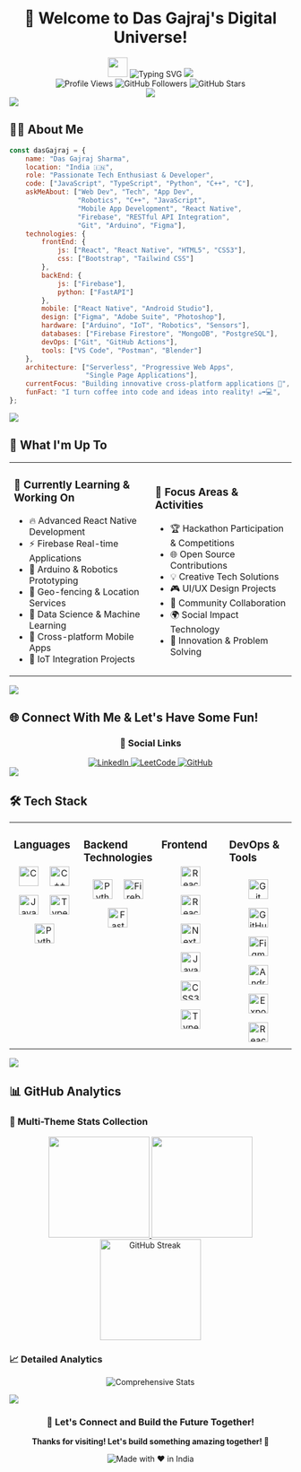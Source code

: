 <div align="center">
  
# 🚀 Welcome to Das Gajraj's Digital Universe! 
<img src="https://media.giphy.com/media/hvRJCLFzcasrR4ia7z/giphy.gif" width="35">

<img src="https://readme-typing-svg.herokuapp.com?font=Fira+Code&pause=1000&color=1a73e8&center=true&vCenter=true&width=500&lines=Full+Stack+Developer+%F0%9F%92%BB;React+Native+Enthusiast+%F0%9F%93%B1;IoT+%26+Robotics+Explorer+%F0%9F%A4%96;Open+Source+Contributor+%F0%9F%8C%90;Hackathon+Champion+%F0%9F%8F%86;Coffee+to+Code+Converter+%E2%98%95;Problem+Solver+%F0%9F%A7%A9;Tech+Innovator+%F0%9F%9A%80" alt="Typing SVG" />

<img src="https://capsule-render.vercel.app/api?type=waving&color=gradient&customColorList=6,11,20&height=100&section=header"/>

<div align="center">
  <img src="https://komarev.com/ghpvc/?username=dasgajraj&style=for-the-badge&color=4285f4" alt="Profile Views">
  <img src="https://img.shields.io/github/followers/dasgajraj?label=Followers&style=for-the-badge&color=1a73e8" alt="GitHub Followers">
  <img src="https://img.shields.io/github/stars/dasgajraj?label=Stars&style=for-the-badge&color=fbbc04" alt="GitHub Stars">
</div>

<img src="https://capsule-render.vercel.app/api?type=rect&color=gradient&customColorList=6,11,20&height=2&section=header"/>

</div>

<img src="https://capsule-render.vercel.app/api?type=rect&color=gradient&customColorList=6,11,20&height=2&section=header"/>

## 🧑‍💻 About Me

```javascript
const dasGajraj = {
    name: "Das Gajraj Sharma",
    location: "India 🇮🇳",
    role: "Passionate Tech Enthusiast & Developer",
    code: ["JavaScript", "TypeScript", "Python", "C++", "C"],
    askMeAbout: ["Web Dev", "Tech", "App Dev",
                 "Robotics", "C++", "JavaScript",
                 "Mobile App Development", "React Native",
                 "Firebase", "RESTful API Integration",
                 "Git", "Arduino", "Figma"],
    technologies: {
        frontEnd: {
            js: ["React", "React Native", "HTML5", "CSS3"],
            css: ["Bootstrap", "Tailwind CSS"]
        },
        backEnd: {
            js: ["Firebase"],
            python: ["FastAPI"]
        },
        mobile: ["React Native", "Android Studio"],
        design: ["Figma", "Adobe Suite", "Photoshop"],
        hardware: ["Arduino", "IoT", "Robotics", "Sensors"],
        databases: ["Firebase Firestore", "MongoDB", "PostgreSQL"],
        devOps: ["Git", "GitHub Actions"],
        tools: ["VS Code", "Postman", "Blender"]
    },
    architecture: ["Serverless", "Progressive Web Apps",
                   "Single Page Applications"],
    currentFocus: "Building innovative cross-platform applications 🚀",
    funFact: "I turn coffee into code and ideas into reality! ☕➡️💻",
};
```

<img src="https://capsule-render.vercel.app/api?type=rect&color=gradient&customColorList=6,11,20&height=2&section=header"/>

## 🎯 What I'm Up To

<table>
<tr>
<td width="50%">

### 🌱 Currently Learning & Working On
- 🔥 Advanced React Native Development
- ⚡ Firebase Real-time Applications  
- 🤖 Arduino & Robotics Prototyping
- 📍 Geo-fencing & Location Services
- 🧠 Data Science & Machine Learning
- 📱 Cross-platform Mobile Apps
- 🔗 IoT Integration Projects

</td>
<td width="50%">

### 🎯 Focus Areas & Activities
- 🏆 Hackathon Participation & Competitions
- 🌐 Open Source Contributions
- 💡 Creative Tech Solutions
- 🎮 UI/UX Design Projects
- 🤝 Community Collaboration
- 🌍 Social Impact Technology
- 🚀 Innovation & Problem Solving

</td>
</tr>
</table>

<img src="https://capsule-render.vercel.app/api?type=rect&color=gradient&customColorList=6,11,20&height=2&section=header"/>

## 🌐 Connect With Me & Let's Have Some Fun!

<div align="center">

### 🔗 Social Links
<a href="https://linkedin.com/in/dasgajraj" target="blank">
  <img src="https://img.shields.io/badge/LinkedIn-0077B5?style=for-the-badge&logo=linkedin&logoColor=white&link=https://linkedin.com/in/dasgajraj" alt="LinkedIn"/>
</a>
<a href="https://www.leetcode.com/dasgajraj" target="blank">
  <img src="https://img.shields.io/badge/-LeetCode-FFA116?style=for-the-badge&logo=LeetCode&logoColor=black&link=https://www.leetcode.com/dasgajraj" alt="LeetCode"/>
</a>
<a href="https://github.com/dasgajraj" target="blank">
  <img src="https://img.shields.io/badge/GitHub-100000?style=for-the-badge&logo=github&logoColor=white&link=https://github.com/dasgajraj" alt="GitHub"/>
</a>

</div>

<img src="https://capsule-render.vercel.app/api?type=rect&color=gradient&customColorList=6,11,20&height=2&section=header"/>


## 🛠️ Tech Stack

<table>
<tr>
<td valign="top" width="25%">

### Languages
<div align="center">  
<a href="https://www.cprogramming.com/" target="_blank"><img style="margin: 8px" src="https://profilinator.rishav.dev/skills-assets/c-original.svg" alt="C" height="35" /></a>  
<a href="https://www.cplusplus.com/" target="_blank"><img style="margin: 8px" src="https://profilinator.rishav.dev/skills-assets/cplusplus-original.svg" alt="C++" height="35" /></a>  
<a href="https://www.javascript.com/" target="_blank"><img style="margin: 8px" src="https://profilinator.rishav.dev/skills-assets/javascript-original.svg" alt="JavaScript" height="35" /></a>  
<a href="https://www.typescriptlang.org/" target="_blank"><img style="margin: 8px" src="https://profilinator.rishav.dev/skills-assets/typescript-original.svg" alt="TypeScript" height="35" /></a>  
<a href="https://www.python.org/" target="_blank"><img style="margin: 8px" src="https://profilinator.rishav.dev/skills-assets/python-original.svg" alt="Python" height="35" /></a>  
</div>

</td><td valign="top" width="25%">

### Backend Technologies
<div align="center">  
<a href="https://www.python.org/" target="_blank"><img style="margin: 8px" src="https://profilinator.rishav.dev/skills-assets/python-original.svg" alt="Python" height="35" /></a>  
<a href="https://firebase.google.com/" target="_blank"><img style="margin: 8px" src="https://profilinator.rishav.dev/skills-assets/firebase.png" alt="Firebase" height="35" /></a>  
<a href="https://fastapi.tiangolo.com/" target="_blank"><img style="margin: 8px" src="https://fastapi.tiangolo.com/img/logo-margin/logo-teal.png" alt="FastAPI" height="35" /></a>  
</div>

</td><td valign="top" width="25%">

### Frontend
<div align="center">  
<a href="https://reactjs.org/" target="_blank"><img style="margin: 8px" src="https://profilinator.rishav.dev/skills-assets/react-original-wordmark.svg" alt="React" height="35" /></a>  
<a href="https://reactnative.dev/" target="_blank"><img style="margin: 8px" src="https://profilinator.rishav.dev/skills-assets/react-original-wordmark.svg" alt="React Native" height="35" /></a>  
<a href="https://nextjs.org/" target="_blank"><img style="margin: 8px" src="https://profilinator.rishav.dev/skills-assets/nextjs.png" alt="Next.js" height="35" /></a>  
<a href="https://www.javascript.com/" target="_blank"><img style="margin: 8px" src="https://profilinator.rishav.dev/skills-assets/javascript-original.svg" alt="JavaScript" height="35" /></a>  
<a href="https://www.w3schools.com/css/" target="_blank"><img style="margin: 8px" src="https://profilinator.rishav.dev/skills-assets/css3-original-wordmark.svg" alt="CSS3" height="35" /></a>  
<a href="https://www.typescriptlang.org/" target="_blank"><img style="margin: 8px" src="https://profilinator.rishav.dev/skills-assets/typescript-original.svg" alt="TypeScript" height="35" /></a>  
</div>

</td><td valign="top" width="25%">

### DevOps & Tools
<div align="center">  
<a href="https://github.com/" target="_blank"><img style="margin: 8px" src="https://profilinator.rishav.dev/skills-assets/git-scm-icon.svg" alt="Git" height="35" /></a>  
<a href="https://github.com/" target="_blank"><img style="margin: 8px" src="https://profilinator.rishav.dev/skills-assets/git-scm-icon.svg" alt="GitHub" height="35" /></a>  
<a href="https://www.figma.com/" target="_blank"><img style="margin: 8px" src="https://profilinator.rishav.dev/skills-assets/figma-icon.svg" alt="Figma" height="35" /></a>  
<a href="https://www.android.com/intl/en_in/" target="_blank"><img style="margin: 8px" src="https://profilinator.rishav.dev/skills-assets/android-original-wordmark.svg" alt="Android" height="35" /></a>  
<a href="https://expo.dev/" target="_blank"><img style="margin: 8px" src="https://profilinator.rishav.dev/skills-assets/react-original-wordmark.svg" alt="Expo" height="35" /></a>  
<a href="https://reactnative.dev/docs/cli" target="_blank"><img style="margin: 8px" src="https://profilinator.rishav.dev/skills-assets/react-original-wordmark.svg" alt="React Native CLI" height="35" /></a>  
</div>

</td></tr></table>

<img src="https://capsule-render.vercel.app/api?type=rect&color=gradient&customColorList=6,11,20&height=2&section=header"/>

## 📊 GitHub Analytics

### 🎯 Multi-Theme Stats Collection

<p align="center">
<a href="https://github.com/dasgajraj">

  <!-- GitHub Stats -->

  <picture>
    <source media="(prefers-color-scheme: dark)" srcset="https://github-readme-stats-eight-theta.vercel.app/api?username=dasgajraj&show_icons=true&include_all_commits=true&count_private=true&theme=github_dark&hide_border=true" />
    <img height="180em" src="https://github-readme-stats-eight-theta.vercel.app/api?username=dasgajraj&show_icons=true&include_all_commits=true&count_private=true&theme=default&hide_border=true" />
  </picture>

  <!-- Top Languages -->

  <picture>
    <source media="(prefers-color-scheme: dark)" srcset="https://github-readme-stats-eight-theta.vercel.app/api/top-langs/?username=dasgajraj&layout=compact&langs_count=8&theme=github_dark&hide_border=true" />
    <img height="180em" src="https://github-readme-stats-eight-theta.vercel.app/api/top-langs/?username=dasgajraj&layout=compact&langs_count=8&theme=default&hide_border=true" />
  </picture>

  <!-- GitHub Streak -->

  <picture>
    <source media="(prefers-color-scheme: dark)" srcset="https://streak-stats.demolab.com?user=dasgajraj&theme=github-dark&hide_border=true&border_radius=0&short_numbers=true" />
    <img height="180em" src="https://streak-stats.demolab.com?user=dasgajraj&theme=default&hide_border=true&border_radius=0&short_numbers=true" alt="GitHub Streak" />
  </picture>

</a>
</p>



### 📈 Detailed Analytics
<div align="center">

![Comprehensive Stats](https://github-profile-summary-cards.vercel.app/api/cards/profile-details?username=dasgajraj&theme=github)

</div>

<img src="https://capsule-render.vercel.app/api?type=rect&color=gradient&customColorList=6,11,20&height=2&section=header"/>


<div align="center">

### 🚀 Let's Connect and Build the Future Together! 

**Thanks for visiting! Let's build something amazing together! 🚀**

![Made with ❤️ in India](https://img.shields.io/badge/Made%20with%20%E2%9D%A4%EF%B8%8F%20in-India-4285f4?colorA=4285f4&colorB=ea4335&style=for-the-badge)

</div>
